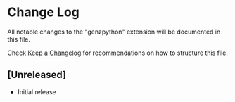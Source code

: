 # Change Log

All notable changes to the "genzpython" extension will be documented in this file.

Check [Keep a Changelog](http://keepachangelog.com/) for recommendations on how to structure this file.

## [Unreleased]

- Initial release